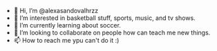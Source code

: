 - 👋 Hi, I’m @alexasandovalhrzz
- 👀 I’m interested in basketball stuff, sports, music, and tv shows.
- 🌱 I’m currently learning about soccer.
- 💞️ I’m looking to collaborate on people how can teach me new things.
- 📫 How to reach me ypu can't do it :)

<!---
alexasandovalhrzz/alexasandovalhrzz is a ✨ special ✨ repository because its `README.md` (this file) appears on your GitHub profile.
You can click the Preview link to take a look at your changes.
--->
